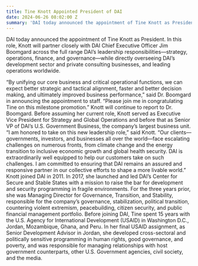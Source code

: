 ```yaml
---
title: Tine Knott Appointed President of DAI
date: 2024-06-26 08:02:00 Z
summary: 'DAI today announced the appointment of Tine Knott as President. '
---
```


DAI today announced the appointment of Tine Knott as President. In this role, Knott will partner closely with DAI Chief Executive Officer Jim Boomgard across the full range DAI’s leadership responsibilities—strategy, operations, finance, and governance—while directly overseeing DAI’s development sector and private consulting businesses, and leading operations worldwide.

“By unifying our core business and critical operational functions, we can expect better strategic and tactical alignment, faster and better decision making, and ultimately improved business performance,” said Dr. Boomgard in announcing the appointment to staff. “Please join me in congratulating Tine on this milestone promotion.”
Knott will continue to report to Dr. Boomgard.
Before assuming her current role, Knott served as Executive Vice President for Strategy and Global Operations and before that as Senior VP of DAI’s U.S. Government Business, the company’s largest business unit.
“I am honored to take on this new leadership role,” said Knott. “Our clients—governments, investors, and businesses all over the world—face escalating challenges on numerous fronts, from climate change and the energy transition to inclusive economic growth and global health security. DAI is extraordinarily well equipped to help our customers take on such challenges. I am committed to ensuring that DAI remains an assured and responsive partner in our collective efforts to shape a more livable world.” 
Knott joined DAI in 2011. In 2017, she launched and led DAI’s Center for Secure and Stable States with a mission to raise the bar for development and security programming in fragile environments. For the three years prior, she was Managing Director for Governance, Transition, and Stability, responsible for the company’s governance, stabilization, political transition, countering violent extremism, peacebuilding, citizen security, and public financial management portfolio.
Before joining DAI, Tine spent 15 years with the U.S. Agency for International Development (USAID) in Washington D.C., Jordan, Mozambique, Ghana, and Peru. In her final USAID assignment, as Senior Development Advisor in Jordan, she developed cross-sectoral and politically sensitive programming in human rights, good governance, and poverty, and was responsible for managing relationships with host government counterparts, other U.S. Government agencies, civil society, and the media.
